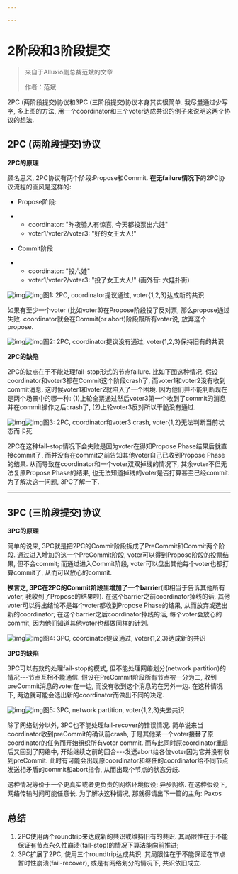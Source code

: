 ```yaml
---

---
```


# 2阶段和3阶段提交

> 来自于Alluxio副总裁范斌的文章
>
> 作者：范斌

2PC (两阶段提交)协议和3PC (三阶段提交)协议本身其实很简单. 我尽量通过少写字, 多上图的方法, 用一个coordinator和三个voter达成共识的例子来说明这两个协议的想法. 

## 2PC (两阶段提交)协议

**2PC的原理**

顾名思义, 2PC协议有两个阶段:Propose和Commit.  **在无failure情况下**的2PC协议流程的画风是这样的:

- Propose阶段:

- - coordinator: "昨夜验人有惊喜, 今天都投票出六娃"
  - voter1/voter2/voter3: "好的女王大人!"

- Commit阶段

- - coordinator: "投六娃"
  - voter1/voter2/voter3: "投了女王大人!" (画外音: 六娃扑街)

![img](https://pic3.zhimg.com/v2-e2f7149a81d9ad3aa46589e25503d688_720w.jpg?source=d16d100b)![img](https://pic3.zhimg.com/80/v2-e2f7149a81d9ad3aa46589e25503d688_1440w.jpg?source=d16d100b)图1: 2PC, coordinator提议通过, voter{1,2,3}达成新的共识 

如果有至少一个voter (比如voter3)在Propose阶段投了反对票, 那么propose通过失败. coordinator就会在Commit(or abort)阶段跟所有voter说, 放弃这个propose. 

![img](https://pic1.zhimg.com/v2-d40abfa365ed84e84e264ba13900f64b_720w.jpg?source=d16d100b)![img](https://pic1.zhimg.com/80/v2-d40abfa365ed84e84e264ba13900f64b_1440w.jpg?source=d16d100b)图2: 2PC, coordinator提议没有通过, voter{1,2,3}保持旧有的共识

**2PC的缺陷**

2PC的缺点在于不能处理fail-stop形式的节点failure. 比如下图这种情况. 假设coordinator和voter3都在Commit这个阶段crash了, 而voter1和voter2没有收到commit消息. 这时候voter1和voter2就陷入了一个困境. 因为他们并不能判断现在是两个场景中的哪一种: (1)上轮全票通过然后voter3第一个收到了commit的消息并在commit操作之后crash了, (2)上轮voter3反对所以干脆没有通过.

![img](https://pic2.zhimg.com/v2-a9e4ef8b9082ffdf76bc426e61ba3ed2_720w.jpg?source=d16d100b)![img](https://pic2.zhimg.com/80/v2-a9e4ef8b9082ffdf76bc426e61ba3ed2_1440w.jpg?source=d16d100b)图3: 2PC, coordinator和voter3 crash, voter{1,2}无法判断当前状态而卡死

2PC在这种fail-stop情况下会失败是因为voter在得知Propose Phase结果后就直接commit了, 而并没有在commit之前告知其他voter自己已收到Propose Phase的结果. 从而导致在coordinator和一个voter双双掉线的情况下, 其余voter不但无法复原Propose Phase的结果, 也无法知道掉线的voter是否打算甚至已经commit. 为了解决这一问题, 3PC了解一下.  

------

## 3PC (三阶段提交)协议

**3PC的原理**

简单的说来, 3PC就是把2PC的Commit阶段拆成了PreCommit和Commit两个阶段. 通过进入增加的这一个PreCommit阶段, voter可以得到Propose阶段的投票结果, 但不会commit; 而通过进入Commit阶段, voter可以盘出其他每个voter也都打算commit了, 从而可以放心的commit.

**换言之, 3PC在2PC的Commit阶段里增加了一个barrier**(即相当于告诉其他所有voter, 我收到了Propose的结果啦). 在这个barrier之前coordinator掉线的话, 其他voter可以得出结论不是每个voter都收到Propose Phase的结果, 从而放弃或选出新的coordinator; 在这个barrier之后coordinator掉线的话, 每个voter会放心的commit, 因为他们知道其他voter也都做同样的计划.

![img](https://pic3.zhimg.com/v2-28c17c86e689007015a4853f0d0c4a89_720w.jpg?source=d16d100b)![img](https://pic3.zhimg.com/80/v2-28c17c86e689007015a4853f0d0c4a89_1440w.jpg?source=d16d100b)图4: 3PC, coordinator提议通过, voter{1,2,3}达成新的共识 

**3PC的缺陷**

3PC可以有效的处理fail-stop的模式, 但不能处理网络划分(network partition)的情况---节点互相不能通信. 假设在PreCommit阶段所有节点被一分为二, 收到preCommit消息的voter在一边, 而没有收到这个消息的在另外一边. 在这种情况下, 两边就可能会选出新的coordinator而做出不同的决定.

![img](https://pica.zhimg.com/v2-7a18adc27a2bd7b5f5926dd999bc7bb3_720w.jpg?source=d16d100b)![img](https://pica.zhimg.com/80/v2-7a18adc27a2bd7b5f5926dd999bc7bb3_1440w.jpg?source=d16d100b)图5: 3PC, network partition, voter{1,2,3}失去共识

除了网络划分以外, 3PC也不能处理fail-recover的错误情况. 简单说来当coordinator收到preCommit的确认前crash, 于是其他某一个voter接替了原coordinator的任务而开始组织所有voter commit. 而与此同时原coordinator重启后又回到了网络中, 开始继续之前的回合---发送abort给各位voter因为它并没有收到preCommit. 此时有可能会出现原coordinator和继任的coordinator给不同节点发送相矛盾的commit和abort指令, 从而出现个节点的状态分歧.

这种情况等价于一个更真实或者更负责的网络环境假设: 异步网络. 在这种假设下, 网络传输时间可能任意长. 为了解决这种情况, 那就得请出下一篇的主角: Paxos

## 总结

1. 2PC使用两个roundtrip来达成新的共识或维持旧有的共识. 其局限性在于不能保证有节点永久性崩溃(fail-stop)的情况下算法能向前推进;
2. 3PC扩展了2PC, 使用三个roundtrip达成共识.  其局限性在于不能保证在节点暂时性崩溃(fail-recover), 或是有网络划分的情况下, 共识依旧成立.